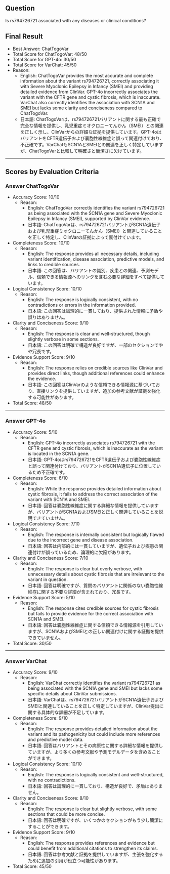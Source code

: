 ## Question

Is rs794726721 associated with any diseases or clinical conditions?

## Final Result

- Best Answer: ChatTogoVar
- Total Score for ChatTogoVar: 48/50
- Total Score for GPT-4o: 30/50
- Total Score for VarChat: 45/50
- Reason:
  - English: ChatTogoVar provides the most accurate and complete information about the variant rs794726721, correctly associating it with Severe Myoclonic Epilepsy in Infancy (SMEI) and providing detailed evidence from ClinVar. GPT-4o incorrectly associates the variant with the CFTR gene and cystic fibrosis, which is inaccurate. VarChat also correctly identifies the association with SCN1A and SMEI but lacks some clarity and conciseness compared to ChatTogoVar.
  - 日本語: ChatTogoVarは、rs794726721バリアントに関する最も正確で完全な情報を提供し、乳児重症ミオクロニーてんかん（SMEI）との関連を正しく示し、ClinVarからの詳細な証拠を提供しています。GPT-4oはバリアントをCFTR遺伝子および嚢胞性線維症と誤って関連付けており、不正確です。VarChatもSCN1AとSMEIとの関連を正しく特定していますが、ChatTogoVarと比較して明確さと簡潔さに欠けています。

---

## Scores by Evaluation Criteria

### Answer ChatTogoVar
- Accuracy Score: 10/10
  - Reason: 
    - English: ChatTogoVar correctly identifies the variant rs794726721 as being associated with the SCN1A gene and Severe Myoclonic Epilepsy in Infancy (SMEI), supported by ClinVar evidence.
    - 日本語: ChatTogoVarは、rs794726721バリアントがSCN1A遺伝子および乳児重症ミオクロニーてんかん（SMEI）と関連していることを正しく特定し、ClinVarの証拠によって裏付けています。
- Completeness Score: 10/10
  - Reason: 
    - English: The response provides all necessary details, including variant identification, disease association, predictive models, and links to credible sources.
    - 日本語: この回答は、バリアントの識別、疾患との関連、予測モデル、信頼できる情報源へのリンクを含む必要な詳細をすべて提供しています。
- Logical Consistency Score: 10/10
  - Reason: 
    - English: The response is logically consistent, with no contradictions or errors in the information provided.
    - 日本語: この回答は論理的に一貫しており、提供された情報に矛盾や誤りはありません。
- Clarity and Conciseness Score: 9/10
  - Reason: 
    - English: The response is clear and well-structured, though slightly verbose in some sections.
    - 日本語: この回答は明確で構造が良好ですが、一部のセクションでやや冗長です。
- Evidence Support Score: 9/10
  - Reason: 
    - English: The response relies on credible sources like ClinVar and provides direct links, though additional references could enhance the evidence.
    - 日本語: この回答はClinVarのような信頼できる情報源に基づいており、直接リンクを提供していますが、追加の参考文献が証拠を強化する可能性があります。
- Total Score: 48/50

---

### Answer GPT-4o
- Accuracy Score: 5/10
  - Reason: 
    - English: GPT-4o incorrectly associates rs794726721 with the CFTR gene and cystic fibrosis, which is inaccurate as the variant is located in the SCN1A gene.
    - 日本語: GPT-4oはrs794726721をCFTR遺伝子および嚢胞性線維症と誤って関連付けており、バリアントがSCN1A遺伝子に位置しているため不正確です。
- Completeness Score: 6/10
  - Reason: 
    - English: While the response provides detailed information about cystic fibrosis, it fails to address the correct association of the variant with SCN1A and SMEI.
    - 日本語: 回答は嚢胞性線維症に関する詳細な情報を提供していますが、バリアントがSCN1AおよびSMEIと正しく関連していることを説明できていません。
- Logical Consistency Score: 7/10
  - Reason: 
    - English: The response is internally consistent but logically flawed due to the incorrect gene and disease association.
    - 日本語: 回答は内部的には一貫していますが、遺伝子および疾患の関連付けが誤っているため、論理的に欠陥があります。
- Clarity and Conciseness Score: 7/10
  - Reason: 
    - English: The response is clear but overly verbose, with unnecessary details about cystic fibrosis that are irrelevant to the variant in question.
    - 日本語: 回答は明確ですが、質問のバリアントに関係のない嚢胞性線維症に関する不要な詳細が含まれており、冗長です。
- Evidence Support Score: 5/10
  - Reason: 
    - English: The response cites credible sources for cystic fibrosis but fails to provide evidence for the correct association with SCN1A and SMEI.
    - 日本語: 回答は嚢胞性線維症に関する信頼できる情報源を引用していますが、SCN1AおよびSMEIとの正しい関連付けに関する証拠を提供できていません。
- Total Score: 30/50

---

### Answer VarChat
- Accuracy Score: 9/10
  - Reason: 
    - English: VarChat correctly identifies the variant rs794726721 as being associated with the SCN1A gene and SMEI but lacks some specific details about ClinVar submissions.
    - 日本語: VarChatは、rs794726721バリアントがSCN1A遺伝子およびSMEIと関連していることを正しく特定していますが、ClinVar提出に関する具体的な詳細が不足しています。
- Completeness Score: 9/10
  - Reason: 
    - English: The response provides detailed information about the variant and its pathogenicity but could include more references and predictive model data.
    - 日本語: 回答はバリアントとその病原性に関する詳細な情報を提供していますが、より多くの参考文献や予測モデルデータを含めることができます。
- Logical Consistency Score: 10/10
  - Reason: 
    - English: The response is logically consistent and well-structured, with no contradictions.
    - 日本語: 回答は論理的に一貫しており、構造が良好で、矛盾はありません。
- Clarity and Conciseness Score: 8/10
  - Reason: 
    - English: The response is clear but slightly verbose, with some sections that could be more concise.
    - 日本語: 回答は明確ですが、いくつかのセクションがもう少し簡潔にすることができます。
- Evidence Support Score: 9/10
  - Reason: 
    - English: The response provides references and evidence but could benefit from additional citations to strengthen its claims.
    - 日本語: 回答は参考文献と証拠を提供していますが、主張を強化するために追加の引用が役立つ可能性があります。
- Total Score: 45/50